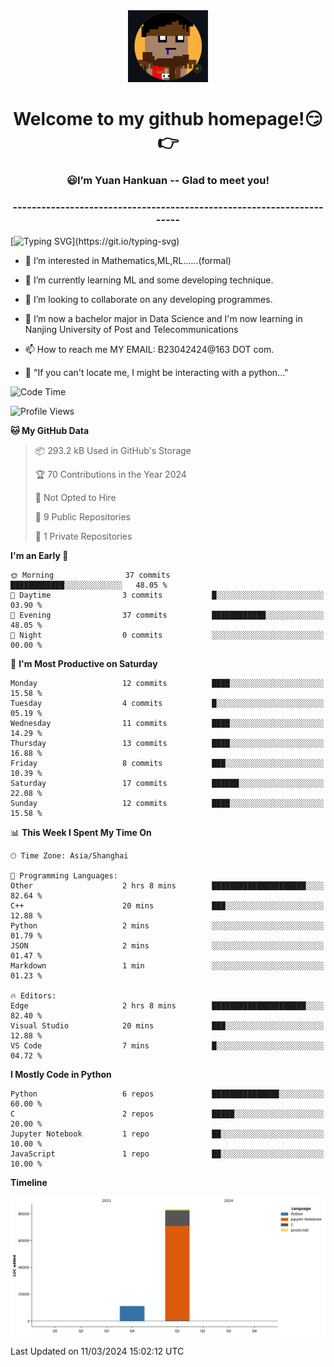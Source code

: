 <div align=center>
  <img width=128 src="image/figure.png">
</div>
<h1 align="center">Welcome to my github homepage!😏👉</h1>
<h3 align="center" >😃I’m Yuan Hankuan -- Glad to meet you!</h3>
<h3 align="center" >----------------------------------------------------------------------</h3>

  [![Typing SVG](https://readme-typing-svg.herokuapp.com?font=Fira+Code&pause=1000&random=false&width=450&lines=Here's+my+personal+infomation:)](https://git.io/typing-svg)

- 👀 I’m interested in Mathematics,ML,RL......(formal)
  
- 🌱 I’m currently learning ML and some developing technique.
  
- 💞️ I’m looking to collaborate on any developing programmes.
  
- 🍉 I’m now a bachelor major in Data Science and I'm now learning in Nanjing University of Post and Telecommunications
  
- 📫 How to reach me MY EMAIL: B23042424@163 DOT com.

- 🐍 "If you can't locate me, I might be interacting with a python..."

<!--START_SECTION:waka-->
![Code Time](http://img.shields.io/badge/Code%20Time-6%20hrs%2026%20mins-blue)

![Profile Views](http://img.shields.io/badge/Profile%20Views-386-blue)

**🐱 My GitHub Data** 

> 📦 293.2 kB Used in GitHub's Storage 
 > 
> 🏆 70 Contributions in the Year 2024
 > 
> 🚫 Not Opted to Hire
 > 
> 📜 9 Public Repositories 
 > 
> 🔑 1 Private Repositories 
 > 
**I'm an Early 🐤** 

```text
🌞 Morning                37 commits          ████████████░░░░░░░░░░░░░   48.05 % 
🌆 Daytime                3 commits           █░░░░░░░░░░░░░░░░░░░░░░░░   03.90 % 
🌃 Evening                37 commits          ████████████░░░░░░░░░░░░░   48.05 % 
🌙 Night                  0 commits           ░░░░░░░░░░░░░░░░░░░░░░░░░   00.00 % 
```
📅 **I'm Most Productive on Saturday** 

```text
Monday                   12 commits          ████░░░░░░░░░░░░░░░░░░░░░   15.58 % 
Tuesday                  4 commits           █░░░░░░░░░░░░░░░░░░░░░░░░   05.19 % 
Wednesday                11 commits          ████░░░░░░░░░░░░░░░░░░░░░   14.29 % 
Thursday                 13 commits          ████░░░░░░░░░░░░░░░░░░░░░   16.88 % 
Friday                   8 commits           ███░░░░░░░░░░░░░░░░░░░░░░   10.39 % 
Saturday                 17 commits          ██████░░░░░░░░░░░░░░░░░░░   22.08 % 
Sunday                   12 commits          ████░░░░░░░░░░░░░░░░░░░░░   15.58 % 
```


📊 **This Week I Spent My Time On** 

```text
🕑︎ Time Zone: Asia/Shanghai

💬 Programming Languages: 
Other                    2 hrs 8 mins        █████████████████████░░░░   82.64 % 
C++                      20 mins             ███░░░░░░░░░░░░░░░░░░░░░░   12.88 % 
Python                   2 mins              ░░░░░░░░░░░░░░░░░░░░░░░░░   01.79 % 
JSON                     2 mins              ░░░░░░░░░░░░░░░░░░░░░░░░░   01.47 % 
Markdown                 1 min               ░░░░░░░░░░░░░░░░░░░░░░░░░   01.23 % 

🔥 Editors: 
Edge                     2 hrs 8 mins        █████████████████████░░░░   82.40 % 
Visual Studio            20 mins             ███░░░░░░░░░░░░░░░░░░░░░░   12.88 % 
VS Code                  7 mins              █░░░░░░░░░░░░░░░░░░░░░░░░   04.72 % 
```

**I Mostly Code in Python** 

```text
Python                   6 repos             ███████████████░░░░░░░░░░   60.00 % 
C                        2 repos             █████░░░░░░░░░░░░░░░░░░░░   20.00 % 
Jupyter Notebook         1 repo              ██░░░░░░░░░░░░░░░░░░░░░░░   10.00 % 
JavaScript               1 repo              ██░░░░░░░░░░░░░░░░░░░░░░░   10.00 % 
```



**Timeline**

![Lines of Code chart](https://raw.githubusercontent.com/WilbertYuan/WilbertYuan/main/assets/bar_graph.png)


 Last Updated on 11/03/2024 15:02:12 UTC
<!--END_SECTION:waka-->

<!---
WilbertYuan/WilbertYuan is a ✨ special ✨ repository because its `README.md` (this file) appears on your GitHub profile.
You can click the Preview link to take a look at your changes.
--->

